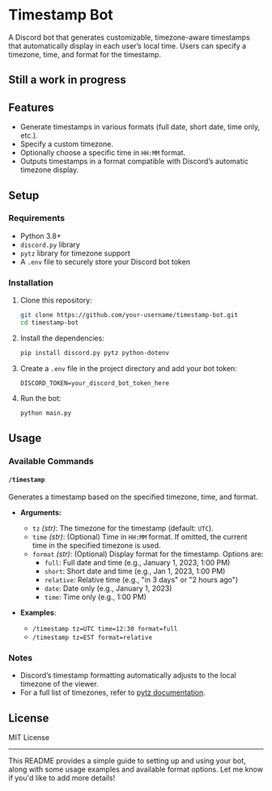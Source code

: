 # Timestamp Bot

A Discord bot that generates customizable, timezone-aware timestamps that automatically display in each user’s local time. Users can specify a timezone, time, and format for the timestamp.

## Still a work in progress 

## Features

- Generate timestamps in various formats (full date, short date, time only, etc.).
- Specify a custom timezone.
- Optionally choose a specific time in `HH:MM` format.
- Outputs timestamps in a format compatible with Discord’s automatic timezone display.

## Setup

### Requirements

- Python 3.8+
- `discord.py` library
- `pytz` library for timezone support
- A `.env` file to securely store your Discord bot token

### Installation

1. Clone this repository:
    ```bash
    git clone https://github.com/your-username/timestamp-bot.git
    cd timestamp-bot
    ```

2. Install the dependencies:
    ```bash
    pip install discord.py pytz python-dotenv
    ```

3. Create a `.env` file in the project directory and add your bot token:
    ```env
    DISCORD_TOKEN=your_discord_bot_token_here
    ```

4. Run the bot:
    ```bash
    python main.py
    ```

## Usage

### Available Commands

#### `/timestamp`
Generates a timestamp based on the specified timezone, time, and format.

- **Arguments:**
  - `tz` *(str)*: The timezone for the timestamp (default: `UTC`).
  - `time` *(str)*: (Optional) Time in `HH:MM` format. If omitted, the current time in the specified timezone is used.
  - `format` *(str)*: (Optional) Display format for the timestamp. Options are:
    - `full`: Full date and time (e.g., January 1, 2023, 1:00 PM)
    - `short`: Short date and time (e.g., Jan 1, 2023, 1:00 PM)
    - `relative`: Relative time (e.g., "in 3 days" or "2 hours ago")
    - `date`: Date only (e.g., January 1, 2023)
    - `time`: Time only (e.g., 1:00 PM)

- **Examples**:
  - `/timestamp tz=UTC time=12:30 format=full`
  - `/timestamp tz=EST format=relative`

### Notes

- Discord’s timestamp formatting automatically adjusts to the local timezone of the viewer.
- For a full list of timezones, refer to [pytz documentation](https://pythonhosted.org/pytz/).

## License

MIT License

---

This README provides a simple guide to setting up and using your bot, along with some usage examples and available format options. Let me know if you'd like to add more details!